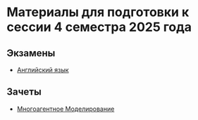 # Материалы для подготовки к сессии 4 семестра 2025 года

## Экзамены

* [Английский язык](https://github.com/Soup-o-Stat/MIREA-SEM-4-EXAM/tree/main/%D0%9C%D0%B0%D1%82%D0%B5%D1%80%D0%B8%D0%B0%D0%BB%D1%8B/%D0%90%D0%BD%D0%B3%D0%BB%D0%B8%D0%B9%D1%81%D0%BA%D0%B8%D0%B9%20%D1%8F%D0%B7%D1%8B%D0%BA)

## Зачеты

* [Многоагентное Моделирование](https://github.com/Soup-o-Stat/MIREA-SEM-4-EXAM/blob/main/%D0%9C%D0%B0%D1%82%D0%B5%D1%80%D0%B8%D0%B0%D0%BB%D1%8B/%D0%9C%D0%BD%D0%BE%D0%B3%D0%BE%D0%B0%D0%B3%D0%B5%D0%BD%D1%82%D0%BD%D0%BE%D0%B5%20%D0%BC%D0%BE%D0%B4%D0%B5%D0%BB%D0%B8%D1%80%D0%BE%D0%B2%D0%B0%D0%BD%D0%B8%D0%B5/README.md)
